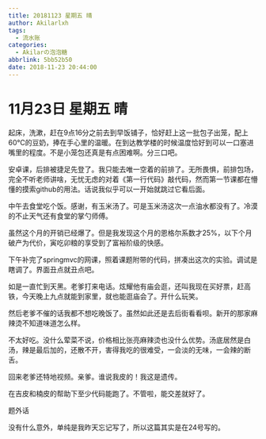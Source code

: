 ```yaml
---
title: 20181123 星期五 晴
author: Akilarlxh
tags:
  - 流水账
categories:
  - Akilarの泡泡糖
abbrlink: 5bb52b50
date: 2018-11-23 20:44:00
---
```

# 11月23日 星期五 晴

起床，洗漱，赶在9点16分之前去到早饭铺子，恰好赶上这一批包子出笼，配上60℃的豆奶，捧在手心里的温暖。在到达教学楼的时候温度恰好到可以一口塞进嘴里的程度。不是小笼包还真是有点困难啊。分三口吧。

安卓课，后排被捷足先登了。我只能去唯一空着的前排了。无所畏惧，前排包场，完全不听老师讲啥，无忧无虑的对着《第一行代码》敲代码，然而第一节课都在懵懂的摸索github的用法。话说我似乎可以一开始就跳过它看后面。

中午去食堂吃个饭。感谢，有玉米汤了。可是玉米汤这次一点油水都没有了。冷漠的不止天气还有食堂的掌勺师傅。

虽然这个月的开销已经爆了。但是我发现这个月的恩格尔系数才25%，以下个月破产为代价，寅吃卯粮的享受到了富裕阶级的快感。

下午补完了springmvc的网课，照着课题附带的代码，拼凑出这次的实验。调试是瞎调了。界面丑点就丑点吧。

如是一直忙到天黑。老爹打来电话。炫耀他有庙会逛，还叫我现在买好票，赶高铁，今天晚上九点就能到家里，就也能逛庙会了。开什么玩笑。

然后老爹不催的话我都不想吃晚饭了。虽然如此还是去后街看看呗。新开的那家麻辣烫不知道味道怎么样。

不太好吃。没什么荤菜不说，价格相比张亮麻辣烫也没什么优势。汤底居然是白汤，辣是最后加的，还散不开，害得我吃的很难受，一会淡的无味，一会辣的断舌。

回来老爹还特地视频。亲爹。谁说我皮的！我这是遗传。

在吉皮和楠皮的帮助下至少代码能跑了。不管啦，能交差就好了。

题外话

没有什么意外，单纯是我昨天忘记写了，所以这篇其实是在24号写的。





